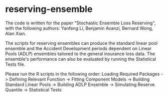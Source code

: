 # reserving-ensemble

The code is written for the paper "Stochastic Ensemble Loss Reserving", with the following authors: Yanfeng Li, Benjamin Avanzi, Bernard Wong, Alan Xian.

The scripts for reserving ensembles can produce the standard linear pool ensemble and the Accident Development periods dependent on Linear Pools (ADLP) ensembles tailored to the general insurance loss data. 
The ensemble's performance can also be evaluated by running the Statistical Tests file. 

Please run the R scripts in the following order:
Loading Required Packages -> Defining Relevant Function -> Fitting Component Models -> Building Standard Linear Pools -> Building ADLP Ensemble -> Simulating Reserve Quantile -> Statistical Tests

